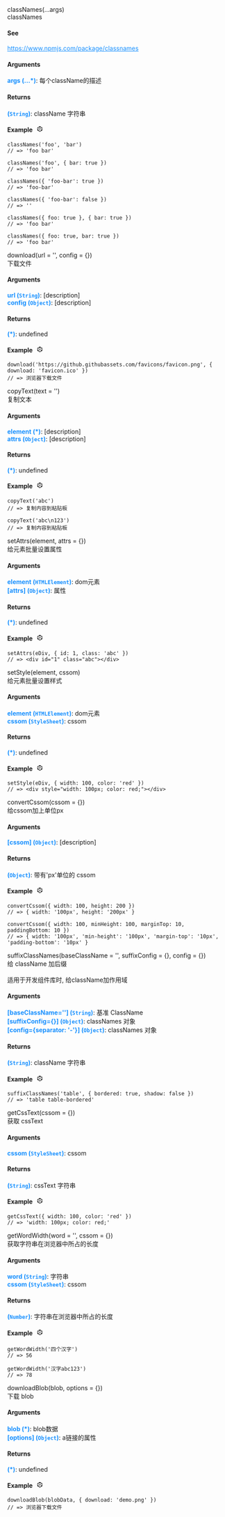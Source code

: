 <div><div id="classnames" class="item-method-name" style="margin-top: -65px; padding-top: 65px;"><div class="item-method-name-area">classNames(...args)</div></div><div class="item-method-content"><div>classNames</div><h4>See</h4><a href="https://www.npmjs.com/package/classnames" target="_blank" style="color: #1890ff;">https://www.npmjs.com/package/classnames</a><h4>Arguments</h4><div><strong style="color: #1890ff;">args</strong><strong style="color: #1890ff;"> (...*)</strong><span>: 每个className的描述</span></div><h4>Returns</h4><span><strong style="color: #1890ff;">(<code>String</code>)</strong><span>: className 字符串</span></span><h4><span>Example</span><i style="margin-left: 10px; cursor: pointer;" ariaLabel="图标: code" class="anticon anticon-code-sandbox action-showREPL" data-funcname="classNames" data-example="120,156,139,86,74,206,73,44,46,246,75,204,77,45,214,80,79,203,207,87,215,81,80,79,74,44,82,215,140,201,211,215,87,176,181,83,0,9,42,128,68,148,116,176,168,173,6,73,89,41,148,20,149,166,42,212,18,210,83,13,150,208,5,73,96,213,162,75,64,75,90,98,78,49,138,30,12,197,64,181,48,147,73,118,27,92,175,14,1,125,177,0,220,71,95,182"><svg viewBox="64 64 896 896" focusable="false" data-icon="code-sandbox" width="1em" height="1em" fill="currentColor" aria-hidden="true"><path d="M709.6 210l.4-.2h.2L512 96 313.9 209.8h-.2l.7.3L151.5 304v416L512 928l360.5-208V304l-162.9-94zM482.7 843.6L339.6 761V621.4L210 547.8V372.9l272.7 157.3v313.4zM238.2 321.5l134.7-77.8 138.9 79.7 139.1-79.9 135.2 78-273.9 158-274-158zM814 548.3l-128.8 73.1v139.1l-143.9 83V530.4L814 373.1v175.2z"></path></svg></i></h4><div style="display: none;">暂无</div><pre><code><span class="hljs-title function_">classNames</span>(<span class="hljs-string">&#x27;foo&#x27;</span>, <span class="hljs-string">&#x27;bar&#x27;</span>)
<span class="hljs-comment">// =&gt; &#x27;foo bar&#x27;</span></code></pre><pre><code><span class="hljs-title function_">classNames</span>(<span class="hljs-string">&#x27;foo&#x27;</span>, { <span class="hljs-attr">bar</span>: <span class="hljs-literal">true</span> })
<span class="hljs-comment">// =&gt; &#x27;foo bar&#x27;</span></code></pre><pre><code><span class="hljs-title function_">classNames</span>({ <span class="hljs-string">&#x27;foo-bar&#x27;</span>: <span class="hljs-literal">true</span> })
<span class="hljs-comment">// =&gt; &#x27;foo-bar&#x27;</span></code></pre><pre><code><span class="hljs-title function_">classNames</span>({ <span class="hljs-string">&#x27;foo-bar&#x27;</span>: <span class="hljs-literal">false</span> })
<span class="hljs-comment">// =&gt; &#x27;&#x27;</span></code></pre><pre><code><span class="hljs-title function_">classNames</span>({ <span class="hljs-attr">foo</span>: <span class="hljs-literal">true</span> }, { <span class="hljs-attr">bar</span>: <span class="hljs-literal">true</span> })
<span class="hljs-comment">// =&gt; &#x27;foo bar&#x27;</span></code></pre><pre><code><span class="hljs-title function_">classNames</span>({ <span class="hljs-attr">foo</span>: <span class="hljs-literal">true</span>, <span class="hljs-attr">bar</span>: <span class="hljs-literal">true</span> })
<span class="hljs-comment">// =&gt; &#x27;foo bar&#x27;</span></code></pre></div></div>
<div><div id="download" class="item-method-name" style="margin-top: -65px; padding-top: 65px;"><div class="item-method-name-area">download(url = '', config = {})</div></div><div class="item-method-content"><div>下载文件</div><h4>Arguments</h4><div><strong style="color: #1890ff;">url</strong><strong style="color: #1890ff;"> (<code>String</code>)</strong><span>: [description]</span></div><div><strong style="color: #1890ff;">config</strong><strong style="color: #1890ff;"> (<code>Object</code>)</strong><span>: [description]</span></div><h4>Returns</h4><span><strong style="color: #1890ff;">(*)</strong><span>: undefined</span></span><h4><span>Example</span><i style="margin-left: 10px; cursor: pointer;" ariaLabel="图标: code" class="anticon anticon-code-sandbox action-showREPL" data-funcname="download" data-example="120,156,139,86,74,201,47,207,203,201,79,76,209,80,207,40,41,41,40,182,210,215,79,207,44,201,40,77,210,131,80,137,197,197,169,37,197,122,201,249,185,250,105,137,101,153,201,249,121,197,48,134,94,65,94,186,186,142,66,181,2,204,8,43,5,117,152,20,144,80,87,168,213,140,201,211,215,87,176,181,83,120,182,181,255,197,242,142,167,51,87,60,217,209,253,98,239,222,103,211,218,159,236,222,166,20,11,0,184,124,52,1"><svg viewBox="64 64 896 896" focusable="false" data-icon="code-sandbox" width="1em" height="1em" fill="currentColor" aria-hidden="true"><path d="M709.6 210l.4-.2h.2L512 96 313.9 209.8h-.2l.7.3L151.5 304v416L512 928l360.5-208V304l-162.9-94zM482.7 843.6L339.6 761V621.4L210 547.8V372.9l272.7 157.3v313.4zM238.2 321.5l134.7-77.8 138.9 79.7 139.1-79.9 135.2 78-273.9 158-274-158zM814 548.3l-128.8 73.1v139.1l-143.9 83V530.4L814 373.1v175.2z"></path></svg></i></h4><div style="display: none;">暂无</div><pre><code><span class="hljs-title function_">download</span>(<span class="hljs-string">&#x27;https://github.githubassets.com/favicons/favicon.png&#x27;</span>, { <span class="hljs-attr">download</span>: <span class="hljs-string">&#x27;favicon.ico&#x27;</span> })
<span class="hljs-comment">// =&gt; 浏览器下载文件</span></code></pre></div></div>
<div><div id="copytext" class="item-method-name" style="margin-top: -65px; padding-top: 65px;"><div class="item-method-name-area">copyText(text = '')</div></div><div class="item-method-content"><div>复制文本</div><h4>Arguments</h4><div><strong style="color: #1890ff;">element</strong><strong style="color: #1890ff;"> (*)</strong><span>: [description]</span></div><div><strong style="color: #1890ff;">attrs</strong><strong style="color: #1890ff;"> (<code>Object</code>)</strong><span>: [description]</span></div><h4>Returns</h4><span><strong style="color: #1890ff;">(*)</strong><span>: undefined</span></span><h4><span>Example</span><i style="margin-left: 10px; cursor: pointer;" ariaLabel="图标: code" class="anticon anticon-code-sandbox action-showREPL" data-funcname="copyText" data-example="120,156,139,86,74,206,47,168,12,73,173,40,209,80,79,76,74,86,215,140,201,211,215,87,176,181,83,120,186,164,247,105,199,182,167,109,173,79,215,237,124,218,177,225,249,166,25,47,182,108,121,54,119,191,146,14,170,142,152,152,60,67,35,99,34,244,197,2,0,38,153,51,227"><svg viewBox="64 64 896 896" focusable="false" data-icon="code-sandbox" width="1em" height="1em" fill="currentColor" aria-hidden="true"><path d="M709.6 210l.4-.2h.2L512 96 313.9 209.8h-.2l.7.3L151.5 304v416L512 928l360.5-208V304l-162.9-94zM482.7 843.6L339.6 761V621.4L210 547.8V372.9l272.7 157.3v313.4zM238.2 321.5l134.7-77.8 138.9 79.7 139.1-79.9 135.2 78-273.9 158-274-158zM814 548.3l-128.8 73.1v139.1l-143.9 83V530.4L814 373.1v175.2z"></path></svg></i></h4><div style="display: none;">暂无</div><pre><code><span class="hljs-title function_">copyText</span>(<span class="hljs-string">&#x27;abc&#x27;</span>)
<span class="hljs-comment">// =&gt; 复制内容到粘贴板</span></code></pre><pre><code><span class="hljs-title function_">copyText</span>(<span class="hljs-string">&#x27;abc\n123&#x27;</span>)
<span class="hljs-comment">// =&gt; 复制内容到粘贴板</span></code></pre></div></div>
<div><div id="setattrs" class="item-method-name" style="margin-top: -65px; padding-top: 65px;"><div class="item-method-name-area">setAttrs(element, attrs = {})</div></div><div class="item-method-content"><div>给元素批量设置属性</div><h4>Arguments</h4><div><strong style="color: #1890ff;">element</strong><strong style="color: #1890ff;"> (<code>HTMLElement</code>)</strong><span>: dom元素</span></div><div><strong style="color: #1890ff;">[attrs]</strong><strong style="color: #1890ff;"> (<code>Object</code>)</strong><span>: 属性</span></div><h4>Returns</h4><span><strong style="color: #1890ff;">(*)</strong><span>: undefined</span></span><h4><span>Example</span><i style="margin-left: 10px; cursor: pointer;" ariaLabel="图标: code" class="anticon anticon-code-sandbox action-showREPL" data-funcname="setAttrs" data-example="120,156,139,86,42,78,45,113,44,41,41,42,214,72,117,201,44,211,81,168,86,200,76,177,82,48,212,81,72,206,73,44,46,182,82,80,79,76,74,86,87,168,213,140,201,211,215,87,176,181,83,176,73,201,44,3,42,177,141,81,50,140,81,130,40,2,178,129,138,98,148,236,108,244,129,146,118,74,177,0,103,86,25,180"><svg viewBox="64 64 896 896" focusable="false" data-icon="code-sandbox" width="1em" height="1em" fill="currentColor" aria-hidden="true"><path d="M709.6 210l.4-.2h.2L512 96 313.9 209.8h-.2l.7.3L151.5 304v416L512 928l360.5-208V304l-162.9-94zM482.7 843.6L339.6 761V621.4L210 547.8V372.9l272.7 157.3v313.4zM238.2 321.5l134.7-77.8 138.9 79.7 139.1-79.9 135.2 78-273.9 158-274-158zM814 548.3l-128.8 73.1v139.1l-143.9 83V530.4L814 373.1v175.2z"></path></svg></i></h4><div style="display: none;">暂无</div><pre><code><span class="hljs-title function_">setAttrs</span>(eDiv, { <span class="hljs-attr">id</span>: <span class="hljs-number">1</span>, <span class="hljs-attr">class</span>: <span class="hljs-string">&#x27;abc&#x27;</span> })
<span class="hljs-comment">// =&gt; &lt;div id=&quot;1&quot; class=&quot;abc&quot;&gt;&lt;/div&gt;</span></code></pre></div></div>
<div><div id="setstyle" class="item-method-name" style="margin-top: -65px; padding-top: 65px;"><div class="item-method-name-area">setStyle(element, cssom)</div></div><div class="item-method-content"><div>给元素批量设置样式</div><h4>Arguments</h4><div><strong style="color: #1890ff;">element</strong><strong style="color: #1890ff;"> (<code>HTMLElement</code>)</strong><span>: dom元素</span></div><div><strong style="color: #1890ff;">cssom</strong><strong style="color: #1890ff;"> (<code>StyleSheet</code>)</strong><span>: cssom</span></div><h4>Returns</h4><span><strong style="color: #1890ff;">(*)</strong><span>: undefined</span></span><h4><span>Example</span><i style="margin-left: 10px; cursor: pointer;" ariaLabel="图标: code" class="anticon anticon-code-sandbox action-showREPL" data-funcname="setStyle" data-example="120,156,139,86,42,78,45,9,46,169,204,73,213,72,117,201,44,211,81,168,86,40,207,76,41,201,176,82,48,52,48,208,81,72,206,207,201,47,178,82,80,47,74,77,81,87,168,213,140,201,211,215,87,176,181,83,176,73,201,44,83,40,6,233,178,141,81,66,168,47,168,176,134,233,0,106,176,142,81,178,179,209,7,170,180,83,138,5,0,170,53,32,99"><svg viewBox="64 64 896 896" focusable="false" data-icon="code-sandbox" width="1em" height="1em" fill="currentColor" aria-hidden="true"><path d="M709.6 210l.4-.2h.2L512 96 313.9 209.8h-.2l.7.3L151.5 304v416L512 928l360.5-208V304l-162.9-94zM482.7 843.6L339.6 761V621.4L210 547.8V372.9l272.7 157.3v313.4zM238.2 321.5l134.7-77.8 138.9 79.7 139.1-79.9 135.2 78-273.9 158-274-158zM814 548.3l-128.8 73.1v139.1l-143.9 83V530.4L814 373.1v175.2z"></path></svg></i></h4><div style="display: none;">暂无</div><pre><code><span class="hljs-title function_">setStyle</span>(eDiv, { <span class="hljs-attr">width</span>: <span class="hljs-number">100</span>, <span class="hljs-attr">color</span>: <span class="hljs-string">&#x27;red&#x27;</span> })
<span class="hljs-comment">// =&gt; &lt;div style=&quot;width: 100px; color: red;&quot;&gt;&lt;/div&gt;</span></code></pre></div></div>
<div><div id="convertcssom" class="item-method-name" style="margin-top: -65px; padding-top: 65px;"><div class="item-method-name-area">convertCssom(cssom = {})</div></div><div class="item-method-content"><div>给cssom加上单位px</div><h4>Arguments</h4><div><strong style="color: #1890ff;">[cssom]</strong><strong style="color: #1890ff;"> (<code>Object</code>)</strong><span>: [description]</span></div><h4>Returns</h4><span><strong style="color: #1890ff;">(<code>Object</code>)</strong><span>: 带有'px'单位的 cssom</span></span><h4><span>Example</span><i style="margin-left: 10px; cursor: pointer;" ariaLabel="图标: code" class="anticon anticon-code-sandbox action-showREPL" data-funcname="convertCssom" data-example="120,156,139,86,74,206,207,43,75,45,42,113,46,46,206,207,213,168,86,40,207,76,41,201,176,82,48,52,48,208,81,200,72,205,76,207,40,177,82,48,50,48,80,168,213,140,201,211,215,87,176,181,83,128,171,81,7,42,42,168,80,71,168,83,55,2,11,40,212,42,233,224,51,54,55,51,207,3,170,3,194,79,44,74,207,204,11,201,47,0,241,117,20,10,18,83,82,50,243,210,157,242,75,74,242,115,65,66,120,237,86,7,154,166,11,113,128,58,138,48,216,80,221,146,252,2,136,48,68,20,106,182,110,18,216,112,184,12,208,197,177,0,211,116,81,34"><svg viewBox="64 64 896 896" focusable="false" data-icon="code-sandbox" width="1em" height="1em" fill="currentColor" aria-hidden="true"><path d="M709.6 210l.4-.2h.2L512 96 313.9 209.8h-.2l.7.3L151.5 304v416L512 928l360.5-208V304l-162.9-94zM482.7 843.6L339.6 761V621.4L210 547.8V372.9l272.7 157.3v313.4zM238.2 321.5l134.7-77.8 138.9 79.7 139.1-79.9 135.2 78-273.9 158-274-158zM814 548.3l-128.8 73.1v139.1l-143.9 83V530.4L814 373.1v175.2z"></path></svg></i></h4><div style="display: none;">暂无</div><pre><code><span class="hljs-title function_">convertCssom</span>({ <span class="hljs-attr">width</span>: <span class="hljs-number">100</span>, <span class="hljs-attr">height</span>: <span class="hljs-number">200</span> })
<span class="hljs-comment">// =&gt; { width: &#x27;100px&#x27;, height: &#x27;200px&#x27; }</span></code></pre><pre><code><span class="hljs-title function_">convertCssom</span>({ <span class="hljs-attr">width</span>: <span class="hljs-number">100</span>, <span class="hljs-attr">minHeight</span>: <span class="hljs-number">100</span>, <span class="hljs-attr">marginTop</span>: <span class="hljs-number">10</span>, <span class="hljs-attr">paddingBottom</span>: <span class="hljs-number">10</span> })
<span class="hljs-comment">// =&gt; { width: &#x27;100px&#x27;, &#x27;min-height&#x27;: &#x27;100px&#x27;, &#x27;margin-top&#x27;: &#x27;10px&#x27;, &#x27;padding-bottom&#x27;: &#x27;10px&#x27; }</span></code></pre></div></div>
<div><div id="suffixclassnames" class="item-method-name" style="margin-top: -65px; padding-top: 65px;"><div class="item-method-name-area">suffixClassNames(baseClassName = '', suffixConfig = {}, config = {})</div></div><div class="item-method-content"><div>给 className 加后缀<br /><br />适用于开发组件库时, 给className加作用域</div><h4>Arguments</h4><div><strong style="color: #1890ff;">[baseClassName='']</strong><strong style="color: #1890ff;"> (<code>String</code>)</strong><span>: 基准 ClassName</span></div><div><strong style="color: #1890ff;">[suffixConfig={}]</strong><strong style="color: #1890ff;"> (<code>Object</code>)</strong><span>: classNames 对象</span></div><div><strong style="color: #1890ff;">[config={separator: '-'}]</strong><strong style="color: #1890ff;"> (<code>Object</code>)</strong><span>: classNames 对象</span></div><h4>Returns</h4><span><strong style="color: #1890ff;">(<code>String</code>)</strong><span>: className 字符串</span></span><h4><span>Example</span><i style="margin-left: 10px; cursor: pointer;" ariaLabel="图标: code" class="anticon anticon-code-sandbox action-showREPL" data-funcname="suffixClassNames" data-example="120,156,139,86,42,46,77,75,203,172,112,206,73,44,46,246,75,204,77,45,214,80,47,73,76,202,73,85,215,81,168,86,72,202,47,74,73,45,74,77,177,82,40,41,42,77,213,81,40,206,72,76,201,47,183,82,72,75,204,41,78,85,168,213,140,201,211,215,87,176,181,83,128,104,81,0,147,186,48,77,234,74,177,0,19,195,32,20"><svg viewBox="64 64 896 896" focusable="false" data-icon="code-sandbox" width="1em" height="1em" fill="currentColor" aria-hidden="true"><path d="M709.6 210l.4-.2h.2L512 96 313.9 209.8h-.2l.7.3L151.5 304v416L512 928l360.5-208V304l-162.9-94zM482.7 843.6L339.6 761V621.4L210 547.8V372.9l272.7 157.3v313.4zM238.2 321.5l134.7-77.8 138.9 79.7 139.1-79.9 135.2 78-273.9 158-274-158zM814 548.3l-128.8 73.1v139.1l-143.9 83V530.4L814 373.1v175.2z"></path></svg></i></h4><div style="display: none;">暂无</div><pre><code><span class="hljs-title function_">suffixClassNames</span>(<span class="hljs-string">&#x27;table&#x27;</span>, { <span class="hljs-attr">bordered</span>: <span class="hljs-literal">true</span>, <span class="hljs-attr">shadow</span>: <span class="hljs-literal">false</span> })
<span class="hljs-comment">// =&gt; &#x27;table table-bordered&#x27;</span></code></pre></div></div>
<div><div id="getcsstext" class="item-method-name" style="margin-top: -65px; padding-top: 65px;"><div class="item-method-name-area">getCssText(cssom = {})</div></div><div class="item-method-content"><div>获取 cssText</div><h4>Arguments</h4><div><strong style="color: #1890ff;">cssom</strong><strong style="color: #1890ff;"> (<code>StyleSheet</code>)</strong><span>: cssom</span></div><h4>Returns</h4><span><strong style="color: #1890ff;">(<code>String</code>)</strong><span>: cssText 字符串</span></span><h4><span>Example</span><i style="margin-left: 10px; cursor: pointer;" ariaLabel="图标: code" class="anticon anticon-code-sandbox action-showREPL" data-funcname="getCssText" data-example="120,156,139,86,74,79,45,113,46,46,14,73,173,40,209,168,86,40,207,76,41,201,176,82,48,52,48,208,81,72,206,207,201,47,178,82,80,47,74,77,81,87,168,213,140,201,211,215,87,176,181,83,80,71,168,41,168,176,134,169,2,42,178,86,87,138,5,0,236,15,24,91"><svg viewBox="64 64 896 896" focusable="false" data-icon="code-sandbox" width="1em" height="1em" fill="currentColor" aria-hidden="true"><path d="M709.6 210l.4-.2h.2L512 96 313.9 209.8h-.2l.7.3L151.5 304v416L512 928l360.5-208V304l-162.9-94zM482.7 843.6L339.6 761V621.4L210 547.8V372.9l272.7 157.3v313.4zM238.2 321.5l134.7-77.8 138.9 79.7 139.1-79.9 135.2 78-273.9 158-274-158zM814 548.3l-128.8 73.1v139.1l-143.9 83V530.4L814 373.1v175.2z"></path></svg></i></h4><div style="display: none;">暂无</div><pre><code><span class="hljs-title function_">getCssText</span>({ <span class="hljs-attr">width</span>: <span class="hljs-number">100</span>, <span class="hljs-attr">color</span>: <span class="hljs-string">&#x27;red&#x27;</span> })
<span class="hljs-comment">// =&gt; &#x27;width: 100px; color: red;&#x27;</span></code></pre></div></div>
<div><div id="getwordwidth" class="item-method-name" style="margin-top: -65px; padding-top: 65px;"><div class="item-method-name-area">getWordWidth(word = '', cssom = {})</div></div><div class="item-method-content"><div>获取字符串在浏览器中所占的长度</div><h4>Arguments</h4><div><strong style="color: #1890ff;">word</strong><strong style="color: #1890ff;"> (<code>String</code>)</strong><span>: 字符串</span></div><div><strong style="color: #1890ff;">cssom</strong><strong style="color: #1890ff;"> (<code>StyleSheet</code>)</strong><span>: cssom</span></div><h4>Returns</h4><span><strong style="color: #1890ff;">(<code>Number</code>)</strong><span>: 字符串在浏览器中所占的长度</span></span><h4><span>Example</span><i style="margin-left: 10px; cursor: pointer;" ariaLabel="图标: code" class="anticon anticon-code-sandbox action-showREPL" data-funcname="getWordWidth" data-example="120,156,139,86,74,79,45,9,207,47,74,9,207,76,41,201,208,80,127,58,123,246,147,29,171,158,109,236,124,186,118,186,186,102,76,158,190,190,130,173,157,130,169,153,146,14,154,66,136,146,196,164,100,67,35,99,132,66,115,11,165,88,0,163,200,31,178"><svg viewBox="64 64 896 896" focusable="false" data-icon="code-sandbox" width="1em" height="1em" fill="currentColor" aria-hidden="true"><path d="M709.6 210l.4-.2h.2L512 96 313.9 209.8h-.2l.7.3L151.5 304v416L512 928l360.5-208V304l-162.9-94zM482.7 843.6L339.6 761V621.4L210 547.8V372.9l272.7 157.3v313.4zM238.2 321.5l134.7-77.8 138.9 79.7 139.1-79.9 135.2 78-273.9 158-274-158zM814 548.3l-128.8 73.1v139.1l-143.9 83V530.4L814 373.1v175.2z"></path></svg></i></h4><div style="display: none;">暂无</div><pre><code><span class="hljs-title function_">getWordWidth</span>(<span class="hljs-string">&#x27;四个汉字&#x27;</span>)
<span class="hljs-comment">// =&gt; 56</span></code></pre><pre><code><span class="hljs-title function_">getWordWidth</span>(<span class="hljs-string">&#x27;汉字abc123&#x27;</span>)
<span class="hljs-comment">// =&gt; 78</span></code></pre></div></div>
<div><div id="downloadblob" class="item-method-name" style="margin-top: -65px; padding-top: 65px;"><div class="item-method-name-area">downloadBlob(blob, options = {})</div></div><div class="item-method-content"><div>下载 blob</div><h4>Arguments</h4><div><strong style="color: #1890ff;">blob</strong><strong style="color: #1890ff;"> (*)</strong><span>: blob数据</span></div><div><strong style="color: #1890ff;">[options]</strong><strong style="color: #1890ff;"> (<code>Object</code>)</strong><span>: a链接的属性</span></div><h4>Returns</h4><span><strong style="color: #1890ff;">(*)</strong><span>: undefined</span></span><h4><span>Example</span><i style="margin-left: 10px; cursor: pointer;" ariaLabel="图标: code" class="anticon anticon-code-sandbox action-showREPL" data-funcname="downloadBlob" data-example="120,156,139,86,74,201,47,207,203,201,79,76,113,202,201,79,210,72,2,18,46,137,37,137,58,10,213,10,48,9,43,5,245,148,212,220,124,189,130,188,116,117,133,90,205,152,60,125,125,5,91,59,133,103,91,251,95,44,239,120,58,115,197,147,29,221,47,246,238,125,54,173,253,201,238,109,74,177,0,224,230,35,5"><svg viewBox="64 64 896 896" focusable="false" data-icon="code-sandbox" width="1em" height="1em" fill="currentColor" aria-hidden="true"><path d="M709.6 210l.4-.2h.2L512 96 313.9 209.8h-.2l.7.3L151.5 304v416L512 928l360.5-208V304l-162.9-94zM482.7 843.6L339.6 761V621.4L210 547.8V372.9l272.7 157.3v313.4zM238.2 321.5l134.7-77.8 138.9 79.7 139.1-79.9 135.2 78-273.9 158-274-158zM814 548.3l-128.8 73.1v139.1l-143.9 83V530.4L814 373.1v175.2z"></path></svg></i></h4><div style="display: none;">暂无</div><pre><code><span class="hljs-title function_">downloadBlob</span>(blobData, { <span class="hljs-attr">download</span>: <span class="hljs-string">&#x27;demo.png&#x27;</span> })
<span class="hljs-comment">// =&gt; 浏览器下载文件</span></code></pre></div></div>